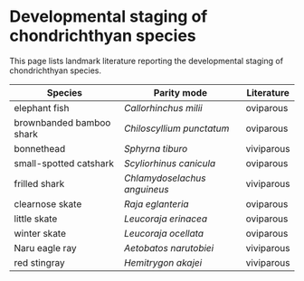 # Developmental staging of chondrichthyan species

This page lists landmark literature reporting the developmental staging of chondrichthyan species.

|Species|Parity mode|Literature|
|----|----|----|
|elephant fish|*Callorhinchus milii*|oviparous|[Didier et al., 1999](https://onlinelibrary.wiley.com/doi/10.1002/(SICI)1097-4687(199804)236:1%3C25::AID-JMOR2%3E3.0.CO;2-N)|
|brownbanded bamboo shark|*Chiloscyllium punctatum*|oviparous|[Onimaru et al., 2018](https://anatomypubs.onlinelibrary.wiley.com/doi/10.1002/dvdy.24623)| 
|bonnethead|*Sphyrna tiburo*|viviparous|[Byrum et al., 2023](https://anatomypubs.onlinelibrary.wiley.com/doi/10.1002/dvdy.658)|
|small-spotted catshark|*Scyliorhinus canicula*|oviparous|[Ballard et al., 1993](https://onlinelibrary.wiley.com/doi/abs/10.1002/jez.1402670309)|
|frilled shark|*Chlamydoselachus anguineus*|viviparous|[Lopez-Romero et al., 2020](https://onlinelibrary.wiley.com/doi/10.1111/jfb.14352)|
|clearnose skate|*Raja eglanteria*|oviparous|[Luer et al., 2009](https://link.springer.com/chapter/10.1007/978-1-4020-9703-4_9)|
|little skate|*Leucoraja erinacea*|oviparous|[Gillis et al., 2022](https://www.sciencedirect.com/science/article/abs/pii/S007021532100106X?via%3Dihub)|
|winter skate|*Leucoraja ocellata*|oviparous|[Maxwell et al., 2008](https://anatomypubs.onlinelibrary.wiley.com/doi/10.1002/ar.20719)|
|Naru eagle ray|*Aetobatos narutobiei*|viviparous|[Yamaguchi et al., 2021](https://www.frontiersin.org/journals/marine-science/articles/10.3389/fmars.2021.768701/full)|
|red stingray|*Hemitrygon akajei*|viviparous|[Furumitsu et al., 2019](https://link.springer.com/article/10.1007/s10228-019-00687-9)|

